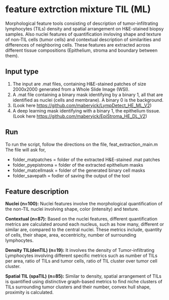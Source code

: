 # feature extrction mixture TIL (ML)
Morphological feature tools consisting of description of tumor-infiltrating lymphocytes (TILs) density and spatial arrangement on H&E-stained biopsy samples. Also nuclei features of quantification invloving shape and texture of non-TIL cells (tumor cells) and contextual description of similarities and differences of neighboring cells. These features are extracted across different tissue compositions (Epithelium, stroma and boundary between them).

## Input type
1. The input are .mat files, containing H&E-stained patches of size 2000x2000 generated from a Whole Slide Image (WSI).
2. A .mat file containing a binary mask identifying by a binary 1, all that are identified as nuclei (cells and membrane). A binary 0 is the background.
3. (Look here https://github.com/maberyick/LympDetect_HE_ML_V2)
4. A deep learning mask identifying with a binary 1, the epithelium tissue.
(Look here https://github.com/maberyick/EpiStroma_HE_DL_V2)

## Run
To run the script, follow the directions on the file, feat_extraction_main.m
The file will ask for,
- folder_matpatches = folder of the extracted H&E-stained .mat patches
- folder_pyepistroma = folder of the extracted epithelium masks
- folder_matcellmask = folder of the generated binary cell masks
- folder_savepath = fodler of saving the output of the tool

## Feature description
**Nuclei (n=100):** Nuclei features involve the morphological quantification of the non-TIL nuclei involving shape, color (intensity) and texture.

**Contextual (n=87):** Based on the nuclei features, different quantification metrics are calculated around each nucleus, such as how many, different or similar are, compared to the central nuclei. These metrics include, quantity of cells, their shape, area, eccentricity, number of surrounding lymphocytes.

**Density TIL(denTIL) (n=19):** It involves the density of Tumor-infiltrating Lymphocytes involving different specific metrics such as number of TILs per area, ratio of TILs and tumor cells, ratio of TIL cluster over tumor cell cluster.

**Spatial TIL (spaTIL) (n=85):** Similar to density, spatial arrangement of TILs is quantified using distinctive graph-based metrics to find niche clusters of TILs surrounding tumor clusters and their number, convex hull shape, proximity is calculated.
